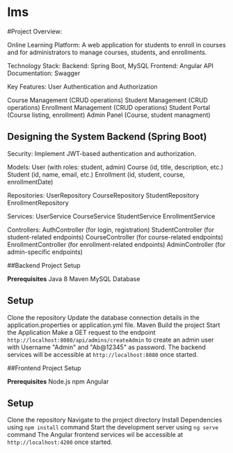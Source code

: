 # lms

#Project Overview:

Online Learning Platform: A web application for students to enroll in courses and for administrators to manage courses, students, and enrollments.

Technology Stack: 
  Backend: Spring Boot, MySQL 
  Frontend: Angular 
  API Documentation: Swagger

Key Features: 
  User Authentication and Authorization 

  Course Management (CRUD operations) 
  Student Management (CRUD operations) 
  Enrollment Management (CRUD operations) 
  Student Portal (Course listing, enrollment) 
  Admin Panel (Course, student managment)

## Designing the System Backend (Spring Boot)

  Security: Implement JWT-based authentication and authorization.


  Models: User (with roles: student, admin) Course (id, title, description, etc.) Student (id, name, email, etc.) Enrollment (id, student, course, enrollmentDate)

  Repositories: UserRepository CourseRepository StudentRepository EnrollmentRepository

  Services: UserService CourseService StudentService EnrollmentService

  Controllers: AuthController (for login, registration) StudentController (for student-related endpoints) CourseController (for course-related endpoints) EnrollmentController (for enrollment-related endpoints) AdminController (for admin-specific endpoints)

##Backend Project Setup

 **Prerequisites** 
   Java 8 
   Maven
   MySQL Database

## Setup
  Clone the repository 
  Update the database connection details in the application.properties or application.yml file. 
  Maven Build the project 
  Start the Application
  Make a GET request to the endpoint `http://localhost:8080/api/admins/createAdmin` to create an admin user with Username "Admin" and "Ab@12345" as password. 
  The backend services will be accessible at `http://localhost:8080` once started.

##Frontend Project Setup 


**Prerequisites** 
  Node.js 
  npm 
  Angular

## Setup
  Clone the repository 
  Navigate to the project directory 
  Install Dependencies using `npm install` command 
  Start the development server using `ng serve` command 
  The Angular frontend services wil be accessible at `http://localhost:4200` once started.
